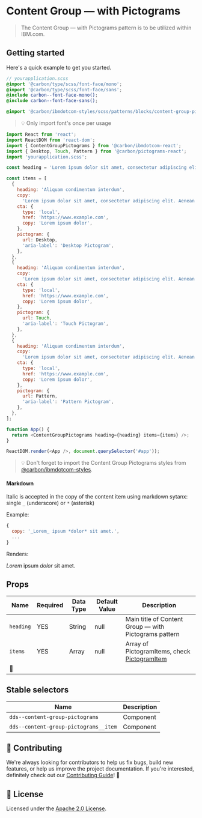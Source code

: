 # Content Group — with Pictograms

> The Content Group — with Pictograms pattern is to be utilized within IBM.com.

## Getting started

Here's a quick example to get you started.

```scss
// yourapplication.scss
@import '@carbon/type/scss/font-face/mono';
@import '@carbon/type/scss/font-face/sans';
@include carbon--font-face-mono();
@include carbon--font-face-sans();

@import '@carbon/ibmdotcom-styles/scss/patterns/blocks/content-group-pictograms/content-group-pictograms';
```

> 💡 Only import font's once per usage

```javascript
import React from 'react';
import ReactDOM from 'react-dom';
import { ContentGroupPictograms } from '@carbon/ibmdotcom-react';
import { Desktop, Touch, Pattern } from '@carbon/pictograms-react';
import 'yourapplication.scss';

const heading = 'Lorem ipsum dolor sit amet, consectetur adipiscing elit.';

const items = [
  {
    heading: 'Aliquam condimentum interdum',
    copy:
      'Lorem ipsum dolor sit amet, consectetur adipiscing elit. Aenean et ultricies est. Mauris iaculis eget dolor nec hendrerit. Phasellus at elit sollicitudin, sodales nulla quis, consequat libero.',
    cta: {
      type: 'local',
      href: 'https://www.example.com',
      copy: 'Lorem ipsum dolor',
    },
    pictogram: {
      url: Desktop,
      'aria-label': 'Desktop Pictogram',
    },
  },
  {
    heading: 'Aliquam condimentum interdum',
    copy:
      'Lorem ipsum dolor sit amet, consectetur adipiscing elit. Aenean et ultricies est. Mauris iaculis eget dolor nec hendrerit. Phasellus at elit sollicitudin, sodales nulla quis, consequat libero.',
    cta: {
      type: 'local',
      href: 'https://www.example.com',
      copy: 'Lorem ipsum dolor',
    },
    pictogram: {
      url: Touch,
      'aria-label': 'Touch Pictogram',
    },
  },
  {
    heading: 'Aliquam condimentum interdum',
    copy:
      'Lorem ipsum dolor sit amet, consectetur adipiscing elit. Aenean et ultricies est. Mauris iaculis eget dolor nec hendrerit. Phasellus at elit sollicitudin, sodales nulla quis, consequat libero.',
    cta: {
      type: 'local',
      href: 'https://www.example.com',
      copy: 'Lorem ipsum dolor',
    },
    pictogram: {
      url: Pattern,
      'aria-label': 'Pattern Pictogram',
    },
  },
];

function App() {
  return <ContentGroupPictograms heading={heading} items={items} />;
}

ReactDOM.render(<App />, document.querySelector('#app'));
```

> 💡 Don't forget to import the Content Group Pictograms styles from
> [@carbon/ibmdotcom-styles](https://github.com/carbon-design-system/ibm-dotcom-library/blob/master/packages/styles).

#### Markdown

Italic is accepted in the copy of the content item using markdown sytanx: single
`_` (underscore) or `*` (asterisk)

Example:

```javascript
{
  copy: '_Lorem_ ipsum *dolor* sit amet.',
  ...
}
```

Renders:

_Lorem_ ipsum _dolor_ sit amet.

## Props

| Name      | Required | Data Type | Default Value | Description                                                                                                                                                                             |
| --------- | -------- | --------- | ------------- | --------------------------------------------------------------------------------------------------------------------------------------------------------------------------------------- |
| `heading` | YES      | String    | null          | Main title of Content Group — with Pictograms pattern                                                                                                                                   |
| `items`   | YES      | Array     | null          | Array of PictogramItems, check [PictogramItem](https://github.com/carbon-design-system/ibm-dotcom-library/blob/master/packages/react/src/patterns/sub-patterns/PictogramItem/README.md) |
| 👀        |

## Stable selectors

| Name                                  | Description |
| ------------------------------------- | ----------- |
| `dds--content-group-pictograms`       | Component   |
| `dds--content-group-pictograms__item` | Component   |

## 🙌 Contributing

We're always looking for contributors to help us fix bugs, build new features,
or help us improve the project documentation. If you're interested, definitely
check out our
[Contributing Guide](https://github.com/carbon-design-system/ibm-dotcom-library/blob/master/.github/CONTRIBUTING.md)!
👀

## 📝 License

Licensed under the
[Apache 2.0 License](https://github.com/carbon-design-system/ibm-dotcom-library/blob/master/LICENSE).
